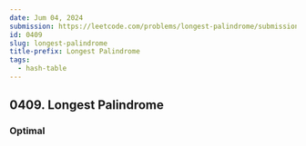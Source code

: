 ```yaml
---
date: Jum 04, 2024
submission: https://leetcode.com/problems/longest-palindrome/submissions/1277911731?envType=daily-question&envId=2024-06-04
id: 0409
slug: longest-palindrome
title-prefix: Longest Palindrome
tags: 
  - hash-table
---
```


## 0409. Longest Palindrome

### Optimal

```.ts {include="index.ts"}
```
